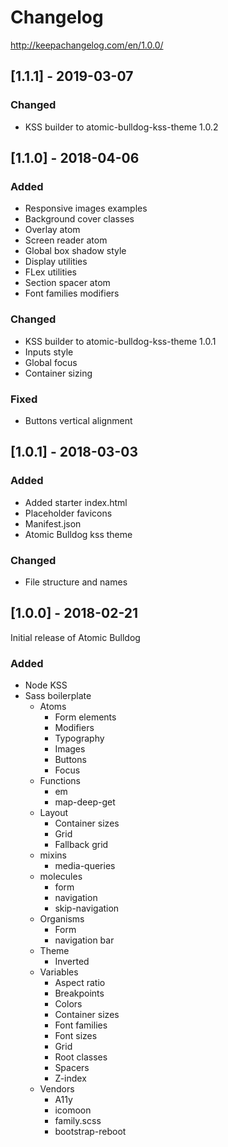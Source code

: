 # Changelog

http://keepachangelog.com/en/1.0.0/

## [1.1.1] - 2019-03-07

### Changed

- KSS builder to atomic-bulldog-kss-theme 1.0.2

## [1.1.0] - 2018-04-06

### Added

- Responsive images examples
- Background cover classes
- Overlay atom
- Screen reader atom
- Global box shadow style
- Display utilities
- FLex utilities
- Section spacer atom
- Font families modifiers

### Changed

- KSS builder to atomic-bulldog-kss-theme 1.0.1
- Inputs style
- Global focus
- Container sizing

### Fixed

- Buttons vertical alignment

## [1.0.1] - 2018-03-03

### Added

- Added starter index.html
- Placeholder favicons
- Manifest.json
- Atomic Bulldog kss theme

### Changed

- File structure and names

## [1.0.0] - 2018-02-21

Initial release of Atomic Bulldog

### Added

- Node KSS
- Sass boilerplate
  - Atoms
    - Form elements
    - Modifiers
    - Typography
    - Images
    - Buttons
    - Focus
  - Functions
    - em
    - map-deep-get
  - Layout
    - Container sizes
    - Grid
    - Fallback grid
  - mixins
    - media-queries
  - molecules
    - form
    - navigation
    - skip-navigation
  - Organisms
    - Form
    - navigation bar
  - Theme
    - Inverted
  - Variables
    - Aspect ratio
    - Breakpoints
    - Colors
    - Container sizes
    - Font families
    - Font sizes
    - Grid
    - Root classes
    - Spacers
    - Z-index
  - Vendors
    - A11y
    - icomoon
    - family.scss
    - bootstrap-reboot
